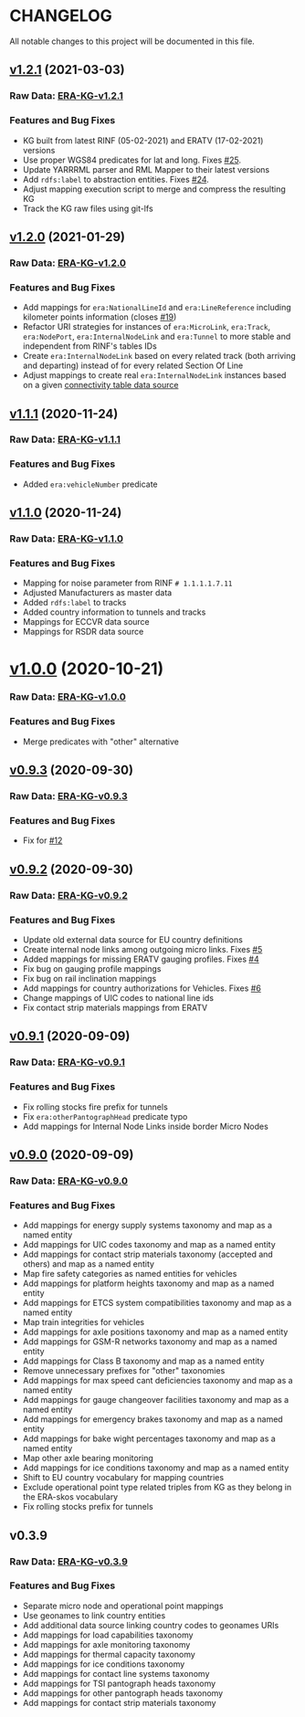 # CHANGELOG

All notable changes to this project will be documented in this file.

## [v1.2.1](https://github.com/julianrojas87/era-data-mappings/compare/v1.2.0...v1.2.1) (2021-03-03)

### Raw Data: [ERA-KG-v1.2.1](https://drive.google.com/file/d/1KofPzYx2ovgAz85rLuO5J98SEs2BjWbO/view?usp=sharing)

### Features and Bug Fixes

* KG built from latest RINF (05-02-2021) and ERATV (17-02-2021) versions
* Use proper WGS84 predicates for lat and long. Fixes [#25](https://github.com/julianrojas87/era-data-mappings/issues/25).
* Update YARRRML parser and RML Mapper to their latest versions
* Add `rdfs:label` to abstraction entities. Fixes [#24](https://github.com/julianrojas87/era-data-mappings/issues/24).
* Adjust mapping execution script to merge and compress the resulting KG
* Track the KG raw files using git-lfs

## [v1.2.0](https://github.com/julianrojas87/era-data-mappings/compare/v1.1.1...v1.2.0) (2021-01-29)

### Raw Data: [ERA-KG-v1.2.0](https://drive.google.com/file/d/1Il85r_CnuoGMjcKLBF6f08ThllAslyLH/view?usp=sharing)

### Features and Bug Fixes

* Add mappings for `era:NationalLineId` and `era:LineReference` including kilometer points information (closes [#19](https://github.com/julianrojas87/era-data-mappings/issues/19))
* Refactor URI strategies for instances of `era:MicroLink`, `era:Track`, `era:NodePort`, `era:InternalNodeLink` and `era:Tunnel` to more stable and independent from RINF's tables IDs
* Create `era:InternalNodeLink` based on every related track (both arriving and departing) instead of for every related Section Of Line
* Adjust mappings to create real `era:InternalNodeLink` instances based on a given [connectivity table data source](https://github.com/julianrojas87/era-data-mappings/blob/master/data/op_internal_connectivity.csv)

## [v1.1.1](https://github.com/julianrojas87/era-data-mappings/compare/v1.1.0...v1.1.1) (2020-11-24)

### Raw Data: [ERA-KG-v1.1.1](https://drive.google.com/file/d/1hW1H3zMd33Jr0U8RwCBXv94XKE9Lh0KO/view?usp=sharing)

### Features and Bug Fixes

* Added `era:vehicleNumber` predicate

## [v1.1.0](https://github.com/julianrojas87/era-data-mappings/compare/v1.0.0...v1.1.0) (2020-11-24)

### Raw Data: [ERA-KG-v1.1.0](https://drive.google.com/file/d/17WTVloUx5dNbibweP-cvL0U8b9TH4JO9/view?usp=sharing)

### Features and Bug Fixes

* Mapping for noise parameter from RINF `# 1.1.1.1.7.11`
* Adjusted Manufacturers as master data
* Added `rdfs:label` to tracks
* Added country information to tunnels and tracks
* Mappings for ECCVR data source
* Mappings for RSDR data source

# [v1.0.0](https://github.com/julianrojas87/era-data-mappings/compare/v0.9.3...v1.0.0) (2020-10-21)

### Raw Data: [ERA-KG-v1.0.0](https://drive.google.com/file/d/1tHX6m-_W1xFfQrjJS31t-JQfc3tbtsRI/view?usp=sharing)

### Features and Bug Fixes

* Merge predicates with "other" alternative

## [v0.9.3](https://github.com/julianrojas87/era-data-mappings/compare/v0.9.2...v0.9.3) (2020-09-30)

### Raw Data: [ERA-KG-v0.9.3](https://drive.google.com/file/d/1XCqPDeKoBpbaMlaAha-dN1tLIU3h7yAR/view?usp=sharing)

### Features and Bug Fixes

* Fix for [#12](https://github.com/julianrojas87/era-data-mappings/issues/12)

## [v0.9.2](https://github.com/julianrojas87/era-data-mappings/compare/v0.9.1...v0.9.2) (2020-09-30)

### Raw Data: [ERA-KG-v0.9.2](https://drive.google.com/file/d/1i1ji2SyAPR4jX8diU5PKfjqO5EbQ0ioA/view?usp=sharing)

### Features and Bug Fixes

* Update old external data source for EU country definitions
* Create internal node links among outgoing micro links. Fixes [#5](https://github.com/julianrojas87/era-data-mappings/issues/5)
* Added mappings for missing ERATV gauging profiles. Fixes [#4](https://github.com/julianrojas87/era-data-mappings/issues/4)
* Fix bug on gauging profile mappings
* Fix bug on rail inclination mappings
* Add mappings for country authorizations for Vehicles. Fixes [#6](https://github.com/julianrojas87/era-data-mappings/issues/6)
* Change mappings of UIC codes to national line ids
* Fix contact strip materials mappings from ERATV

## [v0.9.1](https://github.com/julianrojas87/era-data-mappings/compare/v0.9.0...v0.9.1) (2020-09-09)

### Raw Data: [ERA-KG-v0.9.1](https://drive.google.com/file/d/1ic5uS5L8XHWxHOhMII5gxeI-m3vtxPM7/view?usp=sharing)

### Features and Bug Fixes

* Fix rolling stocks fire prefix for tunnels
* Fix `era:otherPantographHead` predicate typo
* Add mappings for Internal Node Links inside border Micro Nodes

## [v0.9.0](https://github.com/julianrojas87/era-data-mappings/compare/v0.3.9...v0.9.0) (2020-09-09)

### Raw Data: [ERA-KG-v0.9.0](https://drive.google.com/file/d/1hxBeMLSUrpGFpQVDI_zsymllvXe-D0ZB/view?usp=sharing)

### Features and Bug Fixes

* Add mappings for energy supply systems taxonomy and map as a named entity
* Add mappings for UIC codes taxonomy and map as a named entity
* Add mappings for contact strip materials taxonomy (accepted and others) and map as a named entity
* Map fire safety categories as named entities for vehicles
* Add mappings for platform heights taxonomy and map as a named entity
* Add mappings for ETCS system compatibilities taxonomy and map as a named entity
* Map train integrities for vehicles
* Add mappings for axle positions taxonomy and map as a named entity
* Add mappings for GSM-R networks taxonomy and map as a named entity
* Add mappings for Class B taxonomy and map as a named entity
* Remove unnecessary prefixes for "other" taxonomies
* Add mappings for max speed cant deficiencies taxonomy and map as a named entity
* Add mappings for gauge changeover facilities taxonomy and map as a named entity
* Add mappings for emergency brakes taxonomy and map as a named entity
* Add mappings for bake wight percentages taxonomy and map as a named entity
* Map other axle bearing monitoring
* Add mappings for ice conditions taxonomy and map as a named entity
* Shift to EU country vocabulary for mapping countries
* Exclude operational point type related triples from KG as they belong in the ERA-skos vocabulary
* Fix rolling stocks prefix for tunnels

## v0.3.9

### Raw Data: [ERA-KG-v0.3.9](https://drive.google.com/file/d/1UsOJxtAQP6q4bhf-iF78GbC1qy4TjVJ7/view?usp=sharing)

### Features and Bug Fixes

* Separate micro node and operational point mappings
* Use geonames to link country entities
* Add additional data source linking country codes to geonames URIs
* Add mappings for load capabilities taxonomy
* Add mappings for axle monitoring taxonomy
* Add mappings for thermal capacity taxonomy
* Add mappings for ice conditions taxonomy
* Add mappings for contact line systems taxonomy
* Add mappings for TSI pantograph heads taxonomy
* Add mappings for other pantograph heads taxonomy
* Add mappings for contact strip materials taxonomy
